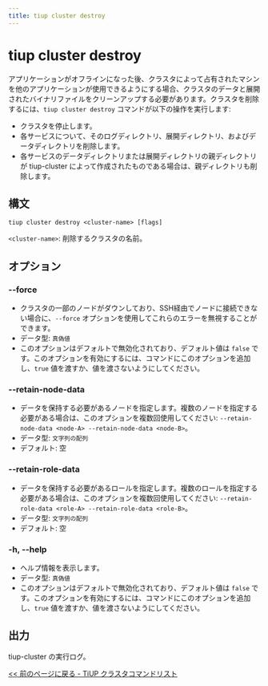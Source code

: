 ```yaml
---
title: tiup cluster destroy
---
```


# tiup cluster destroy

アプリケーションがオフラインになった後、クラスタによって占有されたマシンを他のアプリケーションが使用できるようにする場合、クラスタのデータと展開されたバイナリファイルをクリーンアップする必要があります。クラスタを削除するには、`tiup cluster destroy` コマンドが以下の操作を実行します:

- クラスタを停止します。
- 各サービスについて、そのログディレクトリ、展開ディレクトリ、およびデータディレクトリを削除します。
- 各サービスのデータディレクトリまたは展開ディレクトリの親ディレクトリが tiup-cluster によって作成されたものである場合は、親ディレクトリも削除します。

## 構文

```shell
tiup cluster destroy <cluster-name> [flags]
```

`<cluster-name>`: 削除するクラスタの名前。

## オプション

### --force

- クラスタの一部のノードがダウンしており、SSH経由でノードに接続できない場合に、`--force` オプションを使用してこれらのエラーを無視することができます。
- データ型: `真偽値`
- このオプションはデフォルトで無効化されており、デフォルト値は `false` です。このオプションを有効にするには、コマンドにこのオプションを追加し、`true` 値を渡すか、値を渡さないようにしてください。

### --retain-node-data

- データを保持する必要があるノードを指定します。複数のノードを指定する必要がある場合は、このオプションを複数回使用してください: `--retain-node-data <node-A> --retain-node-data <node-B>`。
- データ型: `文字列の配列`
- デフォルト: 空

### --retain-role-data

- データを保持する必要があるロールを指定します。複数のロールを指定する必要がある場合は、このオプションを複数回使用してください: `--retain-role-data <role-A> --retain-role-data <role-B>`。
- データ型: `文字列の配列`
- デフォルト: 空

### -h, --help

- ヘルプ情報を表示します。
- データ型: `真偽値`
- このオプションはデフォルトで無効化されており、デフォルト値は `false` です。このオプションを有効にするには、コマンドにこのオプションを追加し、`true` 値を渡すか、値を渡さないようにしてください。

## 出力

tiup-cluster の実行ログ。

[<< 前のページに戻る - TiUP クラスタコマンドリスト](/tiup/tiup-component-cluster.md#command-list)